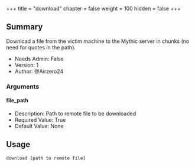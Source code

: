 +++
title = "download"
chapter = false
weight = 100
hidden = false
+++

## Summary

Download a file from the victim machine to the Mythic server in chunks (no need for quotes in the path).

- Needs Admin: False  
- Version: 1  
- Author: @Airzero24 

### Arguments

#### file_path

- Description: Path to remote file to be downloaded  
- Required Value: True  
- Default Value: None  

## Usage

```
download [path to remote file]
```


